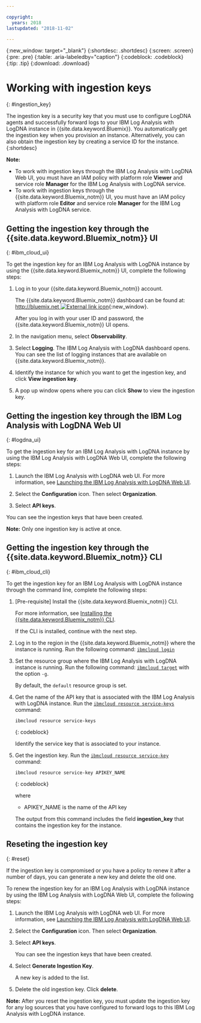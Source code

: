 ```yaml
---

copyright:
  years: 2018
lastupdated: "2018-11-02"

---
```


{:new_window: target="_blank"}
{:shortdesc: .shortdesc}
{:screen: .screen}
{:pre: .pre}
{:table: .aria-labeledby="caption"}
{:codeblock: .codeblock}
{:tip: .tip}
{:download: .download}

# Working with ingestion keys
{: #ingestion_key}

The ingestion key is a security key that you must use to configure LogDNA agents and successfully forward logs to your IBM Log Analysis with LogDNA instance in {{site.data.keyword.Bluemix}}. You automatically get the ingestion key when you provision an instance. Alternatively, you can also obtain the ingestion key by creating a service ID for the instance. 
{:shortdesc}

**Note:** 

* To work with ingestion keys through the IBM Log Analysis with LogDNA Web UI, you must have an IAM policy with platform role **Viewer** and service role **Manager** for the IBM Log Analysis with LogDNA service. 
* To work with ingestion keys through the {{site.data.keyword.Bluemix_notm}} UI, you must have an IAM policy with platform role **Editor** and service role **Manager** for the IBM Log Analysis with LogDNA service. 


## Getting the ingestion key through the {{site.data.keyword.Bluemix_notm}} UI
{: #ibm_cloud_ui}

To get the ingestion key for an IBM Log Analysis with LogDNA instance by using the {{site.data.keyword.Bluemix_notm}} UI, complete the following steps:

1. Log in to your {{site.data.keyword.Bluemix_notm}} account.

    The {{site.data.keyword.Bluemix_notm}} dashboard can be found at: [http://bluemix.net ![External link icon](../../icons/launch-glyph.svg "External link icon")](http://bluemix.net){:new_window}.

	After you log in with your user ID and password, the {{site.data.keyword.Bluemix_notm}} UI opens.

2. In the navigation menu, select **Observability**. 

3. Select **Logging**. The IBM Log Analysis with LogDNA dashboard opens. You can see the list of logging instances that are available on {{site.data.keyword.Bluemix_notm}}.

3. Identify the instance for which you want to get the ingestion key, and click **View ingestion key**.

4. A pop up window opens where you can click **Show** to view the ingestion key.


## Getting the ingestion key through the IBM Log Analysis with LogDNA Web UI
{: #logdna_ui}

To get the ingestion key for an IBM Log Analysis with LogDNA instance by using the IBM Log Analysis with LogDNA Web UI, complete the following steps:

1. Launch the IBM Log Analysis with LogDNA web UI. For more information, see [Launching the IBM Log Analysis with LogDNA Web UI](/docs/services/Log-Analysis-with-LogDNA/view_logs.html#step2).

2. Select the **Configuration** icon. Then select **Organization**. 

3. Select **API keys**.

You can see the ingestion keys that have been created. 

**Note:** Only one ingestion key is active at once. 


## Getting the ingestion key through the {{site.data.keyword.Bluemix_notm}} CLI
{: #ibm_cloud_cli}

To get the ingestion key for an IBM Log Analysis with LogDNA instance through the command line, complete the following steps:

1. [Pre-requisite] Install the {{site.data.keyword.Bluemix_notm}} CLI.

   For more information, see [Installing the {{site.data.keyword.Bluemix_notm}} CLI](/docs/cli/index.html#overview).

   If the CLI is installed, continue with the next step.

2. Log in to the region in the {{site.data.keyword.Bluemix_notm}} where the instance is running. Run the following command: [`ibmcloud login`](/docs/cli/reference/ibmcloud/bx_cli.html#ibmcloud_login)

3. Set the resource group where the IBM Log Analysis with LogDNA instance is running. Run the following command: [`ibmcloud target`](/docs/cli/reference/ibmcloud/bx_cli.html#ibmcloud_target) with the option `-g`.

    By default, the `default` resource group is set.

4. Get the name of the API key that is associated with the IBM Log Analysis with LogDNA instance. Run the [`ibmcloud resource service-keys`](/docs/cli/reference/ibmcloud/cli_resource_group.html#ibmcloud_resource_service_instances) command:

    ```
    ibmcloud resource service-keys
    ```
    {: codeblock}

    Identify the service key that is associated to your instance.

5. Get the ingestion key. Run the [`ibmcloud resource service-key`](/docs/cli/reference/ibmcloud/cli_resource_group.html#ibmcloud_resource_service_key) command:

    ```
    ibmcloud resource service-key APIKEY_NAME
    ```
    {: codeblock}

    where

    * APIKEY_NAME is the name of the API key
 
    The output from this command includes the field **ingestion_key** that contains the ingestion key for the instance.


## Reseting the ingestion key 
{: #reset}

If the ingestion key is compromised or you have a policy to renew it after a number of days, you can generate a new key and delete the old one.

To renew the ingestion key for an IBM Log Analysis with LogDNA instance by using the IBM Log Analysis with LogDNA Web UI, complete the following steps:

1. Launch the IBM Log Analysis with LogDNA web UI. For more information, see [Launching the IBM Log Analysis with LogDNA Web UI](/docs/services/Log-Analysis-with-LogDNA/view_logs.html#step2).

2. Select the **Configuration** icon. Then select **Organization**. 

3. Select **API keys**.

    You can see the ingestion keys that have been created. 

4. Select **Generate Ingestion Key**.

    A new key is added to the list.

5. Delete the old ingestion key. Click **delete**.

**Note:** After you reset the ingestion key, you must update the ingestion key for any log sources that you have configured to forward logs to this IBM Log Analysis with LogDNA instance.
